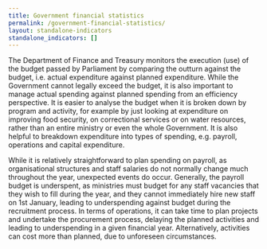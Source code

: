 ```yaml
---
title: Government financial statistics
permalink: /government-financial-statistics/
layout: standalone-indicators
standalone_indicators: []
---
```

The Department of Finance and Treasury monitors the execution (use) of the budget passed by Parliament by comparing the outturn against the budget, i.e. actual expenditure against planned expenditure. While the Government cannot legally exceed the budget, it is also important to manage actual spending against planned spending from an efficiency perspective. It is easier to analyse the budget when it is broken down by program and activity, for example by just looking at expenditure on improving food security, on correctional services or on water resources, rather than an entire ministry or even the whole Government. It is also helpful to breakdown expenditure into types of spending, e.g. payroll, operations and capital expenditure. 

While it is relatively straightforward to plan spending on payroll, as organisational structures and staff salaries do not normally change much throughout the year, unexpected events do occur. Generally, the payroll budget is underspent, as ministries must budget for any staff vacancies that they wish to fill during the year, and they cannot immediately hire new staff on 1st January, leading to underspending against budget during the recruitment process. In terms of operations, it can take time to plan projects and undertake the procurement process, delaying the planned activities and leading to underspending in a given financial year. Alternatively, activities can cost more than planned, due to unforeseen circumstances. 
